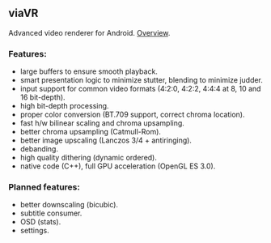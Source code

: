 ## viaVR ##
Advanced video renderer for Android. [Overview](https://github.com/vivan000/viaVR/wiki/Why-high-quality-video-renderering-is-important).

### Features:
- large buffers to ensure smooth playback.
- smart presentation logic to minimize stutter, blending to minimize judder.
- input support for common video formats (4:2:0, 4:2:2, 4:4:4 at 8, 10 and 16 bit-depth).
- high bit-depth processing.
- proper color conversion (BT.709 support, correct chroma location).
- fast h/w bilinear scaling and chroma upsampling.
- better chroma upsampling (Catmull-Rom).
- better image upscaling (Lanczos 3/4 + antiringing).
- debanding.
- high quality dithering (dynamic ordered).
- native code (C++), full GPU acceleration (OpenGL ES 3.0).

### Planned features:
- better downscaling (bicubic).
- subtitle consumer.
- OSD (stats).
- settings.
